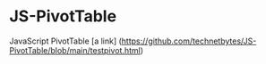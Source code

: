# JS-PivotTable
JavaScript PivotTable 
[a link] (https://github.com/technetbytes/JS-PivotTable/blob/main/testpivot.html)
